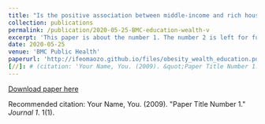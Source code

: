 ```yaml
---
title: "Is the positive association between middle-income and rich household wealth and adult sub-Saharan African women's overweight status modified by the level of educational attainment? A cross-sectional study of 22 countries"
collection: publications
permalink: /publication/2020-05-25-BMC-education-wealth-v
excerpt: 'This paper is about the number 1. The number 2 is left for future work.'
date: 2020-05-25
venue: 'BMC Public Health'
paperurl: 'http://ifeomaozo.github.io/files/obesity_wealth_education.pdf'
[//]: # (citation: 'Your Name, You. (2009). &quot;Paper Title Number 1.&quot; <i>Journal 1</i>. 1(1).')
---
```

[//]: # (This paper is about the number 1. The number 2 is left for future work.)

[Download paper here](http://ifeomaozo.github.io/files/obesity_wealth_education.pdf)

Recommended citation: Your Name, You. (2009). "Paper Title Number 1." <i>Journal 1</i>. 1(1).